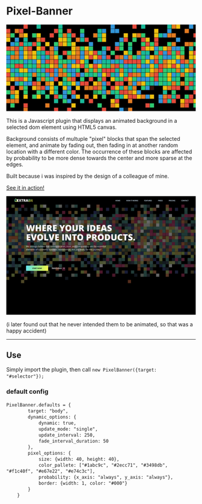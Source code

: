# Pixel-Banner

![Gif of the plugin in action](demo.gif)

This is a Javascript plugin that displays an animated background in a selected dom element using HTML5 canvas.

Background consists of multuple "pixel" blocks that span the selected element, and animate by fading out, then fading in at another random location with a different color. The occurrence of these blocks are affected by probability to be more dense towards the center and more sparse at the edges.

Built because i was inspired by the design of a colleague of mine.

[See it in action!](https://wahidmagdy.github.io/pixel-banner/)

![Image of the original design](design.png)

(i later found out that he never intended them to be animated, so that was a happy accident)

---

## Use

Simply import the plugin, then call `new PixelBanner({target: "#selector"});`

### default config
```
PixelBanner.defaults = {
		target: "body",
		dynamic_options: {
			dynamic: true,
			update_mode: "single",
			update_interval: 250,
			fade_interval_duration: 50
		},
		pixel_options: {
			size: {width: 40, height: 40},
			color_pallete: ["#1abc9c", "#2ecc71", "#3498db", "#f1c40f", "#e67e22", "#e74c3c"],
			probability: {x_axis: "always", y_axis: "always"},
			border: {width: 1, color: "#000"}
		}
    }
```
